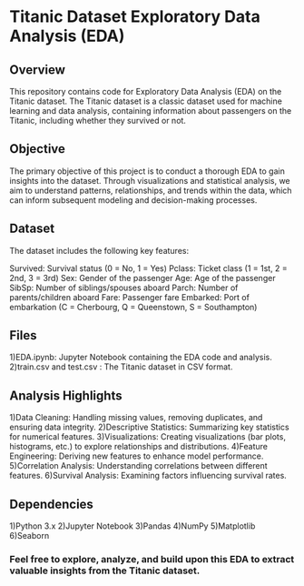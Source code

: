 # Titanic Dataset Exploratory Data Analysis (EDA)
## Overview
This repository contains code for Exploratory Data Analysis (EDA) on the Titanic dataset. The Titanic dataset is a classic dataset used for machine learning and data analysis, containing information about passengers on the Titanic, including whether they survived or not.
## Objective
The primary objective of this project is to conduct a thorough EDA to gain insights into the dataset. Through visualizations and statistical analysis, we aim to understand patterns, relationships, and trends within the data, which can inform subsequent modeling and decision-making processes.
## Dataset
The dataset includes the following key features:

Survived: Survival status (0 = No, 1 = Yes)
Pclass: Ticket class (1 = 1st, 2 = 2nd, 3 = 3rd)
Sex: Gender of the passenger
Age: Age of the passenger
SibSp: Number of siblings/spouses aboard
Parch: Number of parents/children aboard
Fare: Passenger fare
Embarked: Port of embarkation (C = Cherbourg, Q = Queenstown, S = Southampton)
## Files
1)EDA.ipynb: Jupyter Notebook containing the EDA code and analysis.
2)train.csv and test.csv : The Titanic dataset in CSV format.
## Analysis Highlights
1)Data Cleaning: Handling missing values, removing duplicates, and ensuring data integrity.
2)Descriptive Statistics: Summarizing key statistics for numerical features.
3)Visualizations: Creating visualizations (bar plots, histograms, etc.) to explore relationships and distributions.
4)Feature Engineering: Deriving new features to enhance model performance.
5)Correlation Analysis: Understanding correlations between different features.
6)Survival Analysis: Examining factors influencing survival rates.
## Dependencies
1)Python 3.x
2)Jupyter Notebook
3)Pandas
4)NumPy
5)Matplotlib
6)Seaborn

### Feel free to explore, analyze, and build upon this EDA to extract valuable insights from the Titanic dataset.

